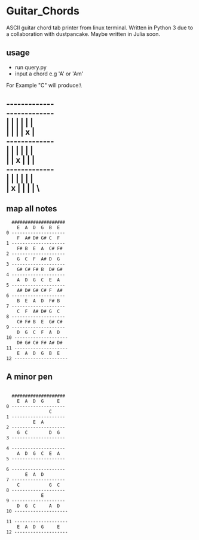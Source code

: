 # Guitar_Chords
ASCII guitar chord tab printer from linux terminal. Written in Python 3 due to a collaboration with dustpancake. Maybe written in Julia soon.

## usage
 - run query.py
 - input a chord e.g 'A' or 'Am'

For Example "C" will produce:\

-------------\
-------------\
 | | | | | |\
 | | | | x |\
-------------\
 | | | | | |\
 | | x | | | \
-------------\
 | | | | | | \
 | x | | | | \
-------------




## map all notes

```
  ####################
    E  A  D  G  B  E
0 --------------------
    F  A# D# G# C  F
1 --------------------
    F# B  E  A  C# F#
2 --------------------
    G  C  F  A# D  G
3 --------------------
    G# C# F# B  D# G#
4 --------------------
    A  D  G  C  E  A
5 --------------------
    A# D# G# C# F  A#
6 --------------------
    B  E  A  D  F# B
7 --------------------
    C  F  A# D# G  C
8 --------------------
    C# F# B  E  G# C#
9 --------------------
    D  G  C  F  A  D
10 --------------------
    D# G# C# F# A# D#
11 --------------------
    E  A  D  G  B  E
12 --------------------
```
## A minor pen
```

  ####################
    E  A  D  G     E
0 --------------------
                C
1 --------------------
          E  A
2 --------------------
    G  C        D  G
3 --------------------

4 --------------------
    A  D  G  C  E  A
5 --------------------

6 --------------------
       E  A  D
7 --------------------
    C           G  C
8 --------------------
             E
9 --------------------
    D  G  C     A  D
10 --------------------

11 --------------------
    E  A  D  G     E
12 --------------------
```